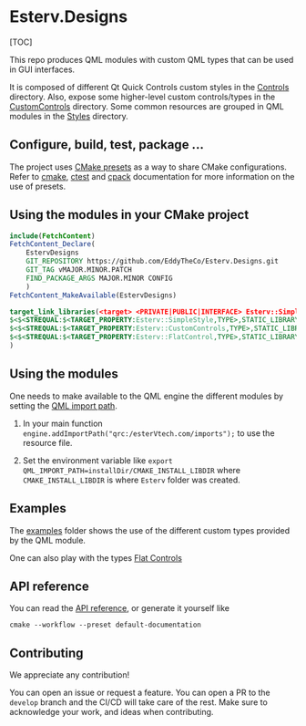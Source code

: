 # Esterv.Designs

[TOC]

This repo produces QML modules with custom QML types that can be used in GUI interfaces.

It is composed of different Qt Quick Controls custom styles in the [Controls](Controls/README.md) directory.
Also, expose some higher-level custom controls/types in the [CustomControls](CustomControls/README.md) directory.
Some common resources are grouped in QML modules in the  [Styles](Styles/README.md) directory.


## Configure, build, test, package ...
 
The project uses [CMake presets](https://cmake.org/cmake/help/latest/manual/cmake-presets.7.html) as a way to share CMake configurations.
Refer to [cmake](https://cmake.org/cmake/help/latest/manual/cmake.1.html), [ctest](https://cmake.org/cmake/help/latest/manual/ctest.1.html) and [cpack](https://cmake.org/cmake/help/latest/manual/cpack.1.html) documentation for more information on the use of presets.


## Using the modules in your CMake project 

```CMake
include(FetchContent)
FetchContent_Declare(
	EstervDesigns
	GIT_REPOSITORY https://github.com/EddyTheCo/Esterv.Designs.git
	GIT_TAG vMAJOR.MINOR.PATCH 
	FIND_PACKAGE_ARGS MAJOR.MINOR CONFIG  
	)
FetchContent_MakeAvailable(EstervDesigns)

target_link_libraries(<target> <PRIVATE|PUBLIC|INTERFACE> Esterv::SimpleStyle Esterv::CustomControls Esterv::FlatControl
$<$<STREQUAL:$<TARGET_PROPERTY:Esterv::SimpleStyle,TYPE>,STATIC_LIBRARY>:Esterv::SimpleStyleplugin>
$<$<STREQUAL:$<TARGET_PROPERTY:Esterv::CustomControls,TYPE>,STATIC_LIBRARY>:Esterv::CustomControlsplugin>
$<$<STREQUAL:$<TARGET_PROPERTY:Esterv::FlatControl,TYPE>,STATIC_LIBRARY>:Esterv::FlatControlplugin>
)
```
## Using the modules

One needs to  make available to the QML engine the different modules by setting the [QML import path](https://doc.qt.io/qt-6/qtqml-syntax-imports.html#qml-import-path).

1. In your main function `engine.addImportPath("qrc:/esterVtech.com/imports");` to use the resource file. 

2. Set the environment variable like `export QML_IMPORT_PATH=installDir/CMAKE_INSTALL_LIBDIR`  where `CMAKE_INSTALL_LIBDIR` is where `Esterv` folder was created.

## Examples

The [examples](examples) folder shows the use of the different custom types provided by the QML module.

One can also play with the types [Flat Controls](https://eddytheco.github.io/qmlonline/?example_url=flatcontrol)

## API reference

You can read the [API reference](https://eddytheco.github.io/Esterv.Designs/), or generate it yourself like
```
cmake --workflow --preset default-documentation
```


## Contributing

We appreciate any contribution!

You can open an issue or request a feature.
You can open a PR to the `develop` branch and the CI/CD will take care of the rest.
Make sure to acknowledge your work, and ideas when contributing.
